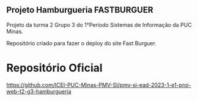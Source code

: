 ## Projeto Hamburgueria FASTBURGUER

Projeto da turma 2 Grupo 3 do 1°Período Sistemas de Informação da PUC Minas.

Repositório criado para fazer o deploy do site Fast Burguer.

# Repositório Oficial


https://github.com/ICEI-PUC-Minas-PMV-SI/pmv-si-ead-2023-1-e1-proj-web-t2-g3-hamburgueria